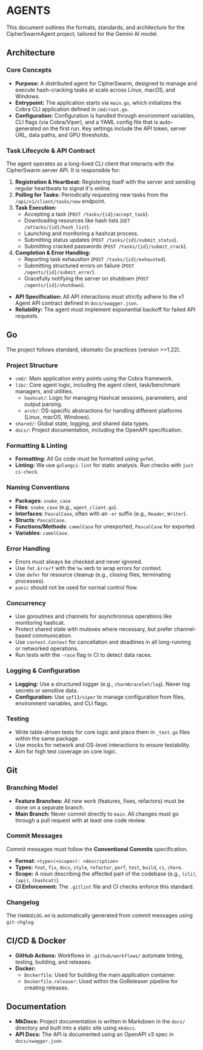 # AGENTS

This document outlines the formats, standards, and architecture for the CipherSwarmAgent project, tailored for the Gemini AI model.

## Architecture

### Core Concepts

- **Purpose:** A distributed agent for CipherSwarm, designed to manage and execute hash-cracking tasks at scale across Linux, macOS, and Windows.
- **Entrypoint:** The application starts via `main.go`, which initializes the Cobra CLI application defined in `cmd/root.go`.
- **Configuration:** Configuration is handled through environment variables, CLI flags (via Cobra/Viper), and a YAML config file that is auto-generated on the first run. Key settings include the API token, server URL, data paths, and GPU thresholds.

### Task Lifecycle & API Contract

The agent operates as a long-lived CLI client that interacts with the CipherSwarm server API. It is responsible for:

1. **Registration & Heartbeat:** Registering itself with the server and sending regular heartbeats to signal it's online.
2. **Polling for Tasks:** Periodically requesting new tasks from the `/api/v1/client/tasks/new` endpoint.
3. **Task Execution:**
   - Accepting a task (`POST /tasks/{id}/accept_task`).
   - Downloading resources like hash lists (`GET /attacks/{id}/hash_list`).
   - Launching and monitoring a hashcat process.
   - Submitting status updates (`POST /tasks/{id}/submit_status`).
   - Submitting cracked passwords (`POST /tasks/{id}/submit_crack`).
4. **Completion & Error Handling:**
   - Reporting task exhaustion (`POST /tasks/{id}/exhausted`).
   - Submitting structured errors on failure (`POST /agents/{id}/submit_error`).
   - Gracefully notifying the server on shutdown (`POST /agents/{id}/shutdown`).

- **API Specification:** All API interactions must strictly adhere to the v1 Agent API contract defined in `docs/swagger.json`.
- **Reliability:** The agent must implement exponential backoff for failed API requests.

## Go

The project follows standard, idiomatic Go practices (version >=1.22).

### Project Structure

- `cmd/`: Main application entry points using the Cobra framework.
- `lib/`: Core agent logic, including the agent client, task/benchmark managers, and utilities.
  - `hashcat/`: Logic for managing Hashcat sessions, parameters, and output parsing.
  - `arch/`: OS-specific abstractions for handling different platforms (Linux, macOS, Windows).
- `shared/`: Global state, logging, and shared data types.
- `docs/`: Project documentation, including the OpenAPI specification.

### Formatting & Linting

- **Formatting:** All Go code must be formatted using `gofmt`.
- **Linting:** We use `golangci-lint` for static analysis. Run checks with `just ci-check`.

### Naming Conventions

- **Packages**: `snake_case`
- **Files**: `snake_case` (e.g., `agent_client.go`).
- **Interfaces**: `PascalCase`, often with an `-er` suffix (e.g., `Reader`, `Writer`).
- **Structs**: `PascalCase`.
- **Functions/Methods**: `camelCase` for unexported, `PascalCase` for exported.
- **Variables**: `camelCase`.

### Error Handling

- Errors must always be checked and never ignored.
- Use `fmt.Errorf` with the `%w` verb to wrap errors for context.
- Use `defer` for resource cleanup (e.g., closing files, terminating processes).
- `panic` should not be used for normal control flow.

### Concurrency

- Use goroutines and channels for asynchronous operations like monitoring hashcat.
- Protect shared state with mutexes where necessary, but prefer channel-based communication.
- Use `context.Context` for cancellation and deadlines in all long-running or networked operations.
- Run tests with the `-race` flag in CI to detect data races.

### Logging & Configuration

- **Logging:** Use a structured logger (e.g., `charmbracelet/log`). Never log secrets or sensitive data.
- **Configuration:** Use `spf13/viper` to manage configuration from files, environment variables, and CLI flags.

### Testing

- Write table-driven tests for core logic and place them in `_test.go` files within the same package.
- Use mocks for network and OS-level interactions to ensure testability.
- Aim for high test coverage on core logic.

## Git

### Branching Model

- **Feature Branches:** All new work (features, fixes, refactors) must be done on a separate branch.
- **Main Branch:** Never commit directly to `main`. All changes must go through a pull request with at least one code review.

### Commit Messages

Commit messages must follow the **Conventional Commits** specification.

- **Format:** `<type>(<scope>): <description>`
- **Types:** `feat`, `fix`, `docs`, `style`, `refactor`, `perf`, `test`, `build`, `ci`, `chore`.
- **Scope:** A noun describing the affected part of the codebase (e.g., `(cli)`, `(api)`, `(hashcat)`).
- **CI Enforcement:** The `.gitlint` file and CI checks enforce this standard.

### Changelog

The `CHANGELOG.md` is automatically generated from commit messages using `git-chglog`.

## CI/CD & Docker

- **GitHub Actions:** Workflows in `.github/workflows/` automate linting, testing, building, and releases.
- **Docker:**
  - `Dockerfile`: Used for building the main application container.
  - `Dockerfile.releaser`: Used within the GoReleaser pipeline for creating releases.

## Documentation

- **MkDocs:** Project documentation is written in Markdown in the `docs/` directory and built into a static site using `mkdocs`.
- **API Docs:** The API is documented using an OpenAPI v3 spec in `docs/swagger.json`.
